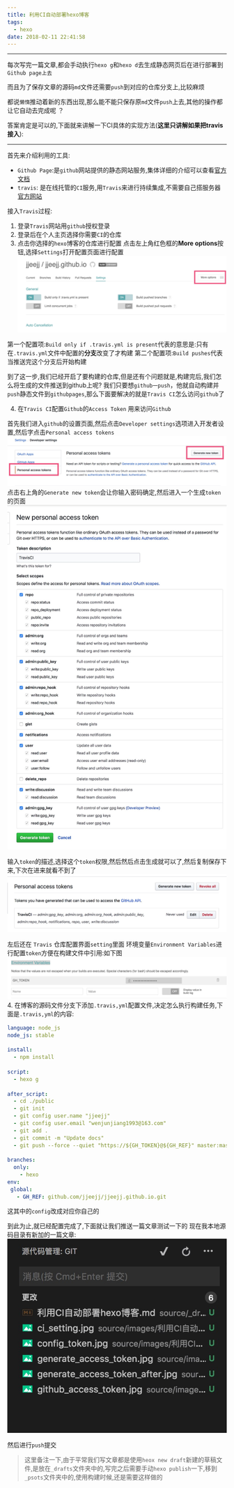 ```yaml
---
title: 利用CI自动部署hexo博客
tags:
  - hexo
date: 2018-02-11 22:41:58
---
```


------------------------------------------------------------

每次写完一篇文章,都会手动执行`hexo g`和`hexo d`去生成静态网页后在进行部署到`Github page上去` 

而且为了保存文章的源码`md`文件还需要`push`到对应的仓库分支上,比较麻烦

都说`懒惰`推动着新的东西出现,那么能不能只保存原`md`文件`push`上去,其他的操作都让它自动去完成呢 ？

答案肯定是可以的,下面就来讲解一下CI具体的实现方法(**这里只讲解如果把travis接入**):

------------------------------------------------------------
<!--more-->

首先来介绍利用的工具: 

* `Github Page`:是`github`网站提供的静态网站服务,集体详细的介绍可以查看[官方文档](https://pages.github.com/)
* `travis`: 是在线托管的`CI`服务,用`Travis`来进行持续集成,不需要自己搭服务器[官方网站](https://travis-ci.org/)

接入`Travis`过程:

1. 登录`Travis`网站用`github`授权登录
2. 登录后在个人主页选择你需要`CI`的仓库
3. 点击你选择的`hexo`博客的仓库进行配置
点击左上角红色框的**More options**按钮,选择`Settings`打开配置页面进行配置
![alt](/images/利用CI自动部署hexo博客/ci_setting.jpg)

第一个配置项:`Build only if .travis.yml is present`代表的意思是:只有在`.travis.yml`文件中配置的**分支**改变了才构建
第二个配置项:`Build pushes`代表当推送完这个分支后开始构建

到了这一步,我们已经开启了要构建的仓库,但是还有个问题就是,构建完后,我们怎么将生成的文件推送到github上呢? 
我们只要想`github一push`，他就自动构建并`push`静态文件到`githubpages`,那么下面要解决的就是`Travis CI`怎么访问`github`了

4. 在`Travis CI`配置`Github`的`Access Token` 用来访问`Github`

首先我们进入`github`的设置页面,然后点击`Developer settings`选项进入开发者设置,然后字点击`Personal access tokens`
![alt](/images/利用CI自动部署hexo博客/github_access_token.jpg)
点击右上角的`Generate new token`会让你输入密码确定,然后进入一个生成`token`的页面
![alt](/images/利用CI自动部署hexo博客/generate_access_token.jpg)

输入`token`的描述,选择这个`token`权限,然后然后点击生成就可以了,然后复制保存下来,下次在进来就看不到了
![alt](/images/利用CI自动部署hexo博客/generate_access_token_after.jpg)

左后还在 `Travis` 仓库配置界面`setting`里面 环境变量`Environment Variables`进行配置`token`方便在构建文件中引用:如下图
![alt](/images/利用CI自动部署hexo博客/config_token.jpg)
4. 在博客的源码文件分支下添加`.travis,yml`配置文件,决定怎么执行构建任务,下面是`.travis,yml`的内容:
```yml
language: node_js
node_js: stable

install:
  - npm install

script:
  - hexo g

after_script:
  - cd ./public
  - git init 
  - git config user.name "jjeejj"
  - git config user.email "wenjunjiang1993@163.com"
  - git add .
  - git commit -m "Update docs"
  - git push --force --quiet "https://${GH_TOKEN}@${GH_REF}" master:master

branches:
  only:
    - hexo
env:
 global:
   - GH_REF: github.com/jjeejj/jjeejj.github.io.git
```

这其中的`config`改成对应你自己的

到此为止,就已经配置完成了,下面就让我们推送一篇文章测试一下的
现在我本地源码目录有新加的一篇文章:
![alt](/images/利用CI自动部署hexo博客/new_article.jpg)

然后进行`push`提交

>这里备注一下,由于平常我们写文章都是使用`heox new draft`新建的草稿文件,是放在`_drafts`文件夹中的,写完之后需要手动`hexo publish`一下,移到`_psots`文件夹中的,使用构建时候,还是需要这样做的